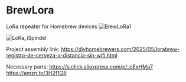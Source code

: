 # BrewLora
LoRa repeater for Homebrew devices
![BrewLoRa1](https://github.com/user-attachments/assets/1f934e99-c44b-496e-8505-5d3ebc422ce5)


![LoRa_iSpindel](https://github.com/user-attachments/assets/86f47a50-4735-43e6-ba19-319c23fcdabe)

Project assembly link:
https://diyhomebrewers.com/2025/05/lorabrew-registro-de-cerveza-a-distancia-sin-wifi.html

Necessary parts:
https://s.click.aliexpress.com/e/_oExHMa7
https://amzn.to/3H2f1Q8


